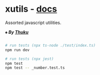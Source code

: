 # xutils - [docs](https://xthukuh.github.io/xutils)

Assorted javascript utilities.

_**♠️ By [Thuku](https://github.com/xthukuh)**_

```bash

# run tests (npx ts-node ./test/index.ts)
npm run dev

# run tests (npx jest)
npm test
npm test -- _number.test.ts
```